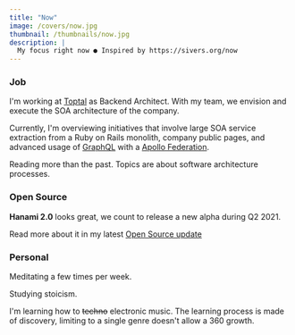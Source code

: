 ```yaml
---
title: "Now"
image: /covers/now.jpg
thumbnail: /thumbnails/now.jpg
description: |
  My focus right now ● Inspired by https://sivers.org/now
---
```


### Job

I'm working at [Toptal](https://toptal.com) as Backend Architect. With my team, we envision and execute the SOA architecture of the company.

Currently, I'm overviewing initiatives that involve large SOA service extraction from a Ruby on Rails monolith, company public pages, and advanced usage of [GraphQL](https://graphql.org/) with a [Apollo Federation](https://www.apollographql.com/docs/apollo-server/federation/introduction/).

Reading more than the past. Topics are about software architecture processes.

### Open Source

**Hanami 2.0** looks great, we count to release a new alpha during Q2 2021.

Read more about it in my latest [Open Source update](/2021/04/12/open-source-updates-q1-2021/)

### Personal

Meditating a few times per week.

Studying stoicism.

I'm learning how to ~~techno~~ electronic music.
The learning process is made of discovery, limiting to a single genre doesn't allow a 360 growth.
